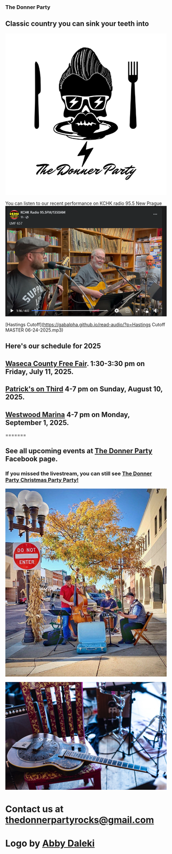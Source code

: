 ### The Donner Party
## Classic country you can sink your teeth into
![Donner Party](abbydonnerlogo.png)

You can listen to our recent performance on KCHK radio 95.5 New Prague [![KCHK](KCHK.png)](https://www.facebook.com/share/v/1EHFwNXLmd/)

[Hastings Cutoff](https://gabalpha.github.io/read-audio/?p=Hastings Cutoff MASTER 06-24-2025.mp3)

## Here's our schedule for 2025

<!--## [Whit Wort Brewing](https://www.whitwortbrewing.com/) 8-10 pm on Friday, February 23, 2024.

## [Paddlefish Brewing Co.](https://www.paddlefishbrewing.com/) 1-4 on on Sunday, April 21, 2024.

## [Westwood Marina](https://www.westwoodmarina.com/)  6-9 pm on Saturday, May 18, 2024.

## [Patrick's on Third](https://patricksfood.com/) 4-7 pm on Sunday, July 7, 2024.

## [Waseca County Free Fair](https://www.wasecacountyfreefair.com/). 1:30-3:30 pm on Friday, July 12, 2024.

##[Henderson Classic Car Roll-In](https://www.hendersonrollin.com/). 5:00-8:00 pm on Tuesday, July 30, 2024.

## [Paddlefish Brewing Co.](https://www.paddlefishbrewing.com/) 6-9 pm on on Friday, August 9, 2024.

## [The Flame](https://www.facebook.com/theflamebarandgrill/) 6-9 pm on Friday, October 18, 2024.

## [Patrick's on Third](https://patricksfood.com/) 4-7 pm on Sunday, October 27, 2024. 

## [The Flame](https://www.facebook.com/theflamebarandgrill/) 6-9 pm on Friday, February 21, 2025

## [Patrick's on Third](https://patricksfood.com/) 4-7 pm on Sunday, March 9, 2025.

## [Resistance Art Festival](https://www.mobilize.us/stpetermankato/event/785256/?referring_vol=2516134&share_context=dashboard-event-details&sharer_role=2) 11:00 am - 1:00 pm on Saturday, June 28, 2025.-->

## [Waseca County Free Fair](https://www.wasecacountyfreefair.com/). 1:30-3:30 pm on Friday, July 11, 2025.

## [Patrick's on Third](https://patricksfood.com/) 4-7 pm on Sunday, August 10, 2025. 

## [Westwood Marina](https://www.westwoodmarina.com/)  4-7 pm on Monday, September 1, 2025.






=======
## See all upcoming events at [The Donner Party](https://www.facebook.com/thedonnerpartyrocks) Facebook page.

### If you missed the livestream, you can still see [The Donner Party Christmas Party Party!](https://www.youtube.com/watch?v=iRwR2ySIA-g&t=1s)
![Busking in New Ulm, MN](Newulm.jpeg)

![Mule](mule.jpg)
# Contact us at <thedonnerpartyrocks@gmail.com>
# Logo by [Abby Daleki](www.abbydaleki.com)
<!--
## Welcome to GitHub Pages

You can use the [editor on GitHub](https://github.com/thedonnerpartyrocks/thedonnerpartyrocks.github.io/edit/master/README.md) to maintain and preview the content for your website in Markdown files.

Whenever you commit to this repository, GitHub Pages will run [Jekyll](https://jekyllrb.com/) to rebuild the pages in your site, from the content in your Markdown files.

### Markdown

Markdown is a lightweight and easy-to-use syntax for styling your writing. It includes conventions for

```markdown
Syntax highlighted code block

# Header 1
## Header 2
### Header 3

- Bulleted
- List

1. Numbered
2. List

**Bold** and _Italic_ and `Code` text

[Link](url) and ![Image](src)
```

For more details see [GitHub Flavored Markdown](https://guides.github.com/features/mastering-markdown/).

### Jekyll Themes

Your Pages site will use the layout and styles from the Jekyll theme you have selected in your [repository settings](https://github.com/thedonnerpartyrocks/thedonnerpartyrocks.github.io/settings). The name of this theme is saved in the Jekyll `_config.yml` configuration file.

### Support or Contact

Having trouble with Pages? Check out our [documentation](https://help.github.com/categories/github-pages-basics/) or [contact support](https://github.com/contact) and we’ll help you sort it out.

-->
